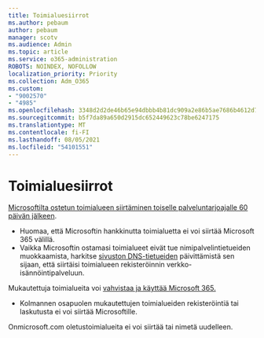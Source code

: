 ```yaml
---
title: Toimialuesiirrot
ms.author: pebaum
author: pebaum
manager: scotv
ms.audience: Admin
ms.topic: article
ms.service: o365-administration
ROBOTS: NOINDEX, NOFOLLOW
localization_priority: Priority
ms.collection: Adm_O365
ms.custom:
- "9002570"
- "4985"
ms.openlocfilehash: 3348d2d2de46b65e94dbbb4b81dc909a2e86b5ae7686b4612d7b1364e7d76a5b
ms.sourcegitcommit: b5f7da89a650d2915dc652449623c78be6247175
ms.translationtype: MT
ms.contentlocale: fi-FI
ms.lasthandoff: 08/05/2021
ms.locfileid: "54101551"
---
```

# <a name="domain-transfers"></a>Toimialuesiirrot

[Microsoftilta ostetun toimialueen siirtäminen toiselle palveluntarjoajalle 60 päivän jälkeen](https://docs.microsoft.com/microsoft-365/admin/get-help-with-domains/transfer-a-domain-from-microsoft-to-another-host).

- Huomaa, että Microsoftin hankkinutta toimialuetta ei voi siirtää Microsoft 365 välillä.
- Vaikka Microsoftin ostamasi toimialueet eivät tue nimipalvelintietueiden muokkaamista, harkitse [sivuston DNS-tietueiden](https://docs.microsoft.com/microsoft-365/admin/dns/update-dns-records-to-retain-current-hosting-provider?view=o365-worldwide) päivittämistä sen sijaan, että siirtäisi toimialueen rekisteröinnin verkko-isännöintipalveluun.

Mukautettuja toimialueita voi [vahvistaa ja käyttää Microsoft 365.](https://docs.microsoft.com/microsoft-365/admin/setup/add-domain?view=o365-worldwide)

- Kolmannen osapuolen mukautettujen toimialueiden rekisteröintiä tai laskutusta ei voi siirtää Microsoftille.

Onmicrosoft.com oletustoimialueita ei voi siirtää tai nimetä uudelleen.
